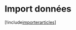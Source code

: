 # Import données

[!include[importerarticles](importdonnees.importerarticles.autogen.md)]

























































































































































